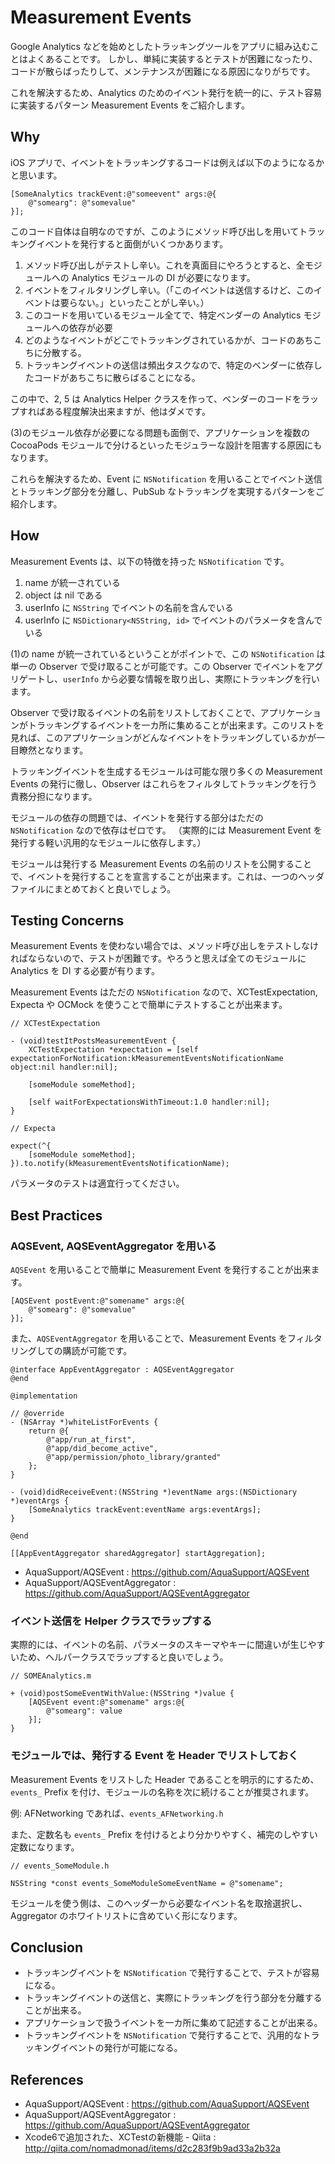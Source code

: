 Measurement Events
===

Google Analytics などを始めとしたトラッキングツールをアプリに組み込むことはよくあることです。
しかし、単純に実装するとテストが困難になったり、コードが散らばったりして、メンテナンスが困難になる原因になりがちです。

これを解決するため、Analytics のためのイベント発行を統一的に、テスト容易に実装するパターン Measurement Events をご紹介します。

Why
---

iOS アプリで、イベントをトラッキングするコードは例えば以下のようになるかと思います。

```objc
[SomeAnalytics trackEvent:@"someevent" args:@{
	@"somearg": @"somevalue"
}];
```

このコード自体は自明なのですが、このようにメソッド呼び出しを用いてトラッキングイベントを発行すると面倒がいくつかあります。

1. メソッド呼び出しがテストし辛い。これを真面目にやろうとすると、全モジュールへの Analytics モジュールの DI が必要になります。
2. イベントをフィルタリングし辛い。（「このイベントは送信するけど、このイベントは要らない。」といったことがし辛い。）
3. このコードを用いているモジュール全てで、特定ベンダーの Analytics モジュールへの依存が必要
4. どのようなイベントがどこでトラッキングされているかが、コードのあちこちに分散する。
5. トラッキングイベントの送信は頻出タスクなので、特定のベンダーに依存したコードがあちこちに散らばることになる。

この中で、2, 5 は Analytics Helper クラスを作って、ベンダーのコードをラップすればある程度解決出来ますが、他はダメです。

(3)のモジュール依存が必要になる問題も面倒で、アプリケーションを複数の CocoaPods モジュールで分けるといったモジュラーな設計を阻害する原因にもなります。

これらを解決するため、Event に `NSNotification` を用いることでイベント送信とトラッキング部分を分離し、PubSub なトラッキングを実現するパターンをご紹介します。

How
---

Measurement Events は、以下の特徴を持った `NSNotification` です。

1. name が統一されている
2. object は nil である
3. userInfo に `NSString` でイベントの名前を含んでいる
4. userInfo に `NSDictionary<NSString, id>` でイベントのパラメータを含んでいる

(1)の name が統一されているということがポイントで、この `NSNotification` は単一の Observer で受け取ることが可能です。この Observer でイベントをアグリゲートし、`userInfo` から必要な情報を取り出し、実際にトラッキングを行います。

Observer で受け取るイベントの名前をリストしておくことで、アプリケーションがトラッキングするイベントを一カ所に集めることが出来ます。このリストを見れば、このアプリケーションがどんなイベントをトラッキングしているかが一目瞭然となります。

トラッキングイベントを生成するモジュールは可能な限り多くの Measurement Events の発行に徹し、Observer はこれらをフィルタしてトラッキングを行う責務分担になります。

モジュールの依存の問題では、イベントを発行する部分はただの `NSNotification` なので依存はゼロです。
（実際的には Measurement Event を発行する軽い汎用的なモジュールに依存します。）

モジュールは発行する Measurement Events の名前のリストを公開することで、イベントを発行することを宣言することが出来ます。これは、一つのヘッダファイルにまとめておくと良いでしょう。

Testing Concerns
---

Measurement Events を使わない場合では、メソッド呼び出しをテストしなければならないので、テストが困難です。やろうと思えば全てのモジュールに Analytics を DI する必要が有ります。

Measurement Events はただの `NSNotification` なので、XCTestExpectation, Expecta や OCMock を使うことで簡単にテストすることが出来ます。

```objc
// XCTestExpectation

- (void)testItPostsMeasurementEvent {
    XCTestExpectation *expectation = [self expectationForNotification:kMeasurementEventsNotificationName object:nil handler:nil];
    
    [someModule someMethod];
    
    [self waitForExpectationsWithTimeout:1.0 handler:nil];
}
```

```objc
// Expecta

expect(^{
	[someModule someMethod];
}).to.notify(kMeasurementEventsNotificationName);
```

パラメータのテストは適宜行ってください。

Best Practices
---

### AQSEvent, AQSEventAggregator を用いる

`AQSEvent` を用いることで簡単に Measurement Event を発行することが出来ます。

```objc
[AQSEvent postEvent:@"somename" args:@{
	@"somearg": @"somevalue"
}];
```

また、`AQSEventAggregator` を用いることで、Measurement Events をフィルタリングしての購読が可能です。

```objc
@interface AppEventAggregator : AQSEventAggregator
@end

@implementation

// @override
- (NSArray *)whiteListForEvents {
    return @{
        @"app/run_at_first",
        @"app/did_become_active",
        @"app/permission/photo_library/granted"
    };
}

- (void)didReceiveEvent:(NSString *)eventName args:(NSDictionary *)eventArgs {
    [SomeAnalytics trackEvent:eventName args:eventArgs];
}

@end
```

```objc
[[AppEventAggregator sharedAggregator] startAggregation];
```

- AquaSupport/AQSEvent : https://github.com/AquaSupport/AQSEvent
- AquaSupport/AQSEventAggregator : https://github.com/AquaSupport/AQSEventAggregator

### イベント送信を Helper クラスでラップする

実際的には、イベントの名前、パラメータのスキーマやキーに間違いが生じやすいため、ヘルパークラスでラップすると良いでしょう。

```objc
// SOMEAnalytics.m

+ (void)postSomeEventWithValue:(NSString *)value {
	[AQSEvent event:@"somename" args:@{
		@"somearg": value
	}];
}
```

### モジュールでは、発行する Event を Header でリストしておく

Measurement Events をリストした Header であることを明示的にするため、`events_` Prefix を付け、モジュールの名称を次に続けることが推奨されます。

例: AFNetworking であれば、`events_AFNetworking.h`

また、定数名も `events_` Prefix を付けるとより分かりやすく、補完のしやすい定数になります。

```objc
// events_SomeModule.h

NSString *const events_SomeModuleSomeEventName = @"somename";
```

モジュールを使う側は、このヘッダーから必要なイベント名を取捨選択し、Aggregator のホワイトリストに含めていく形になります。

Conclusion
---

- トラッキングイベントを `NSNotification` で発行することで、テストが容易になる。
- トラッキングイベントの送信と、実際にトラッキングを行う部分を分離することが出来る。
- アプリケーションで扱うイベントを一カ所に集めて記述することが出来る。
- トラッキングイベントを `NSNotification` で発行することで、汎用的なトラッキングイベントの発行が可能になる。

References
---

- AquaSupport/AQSEvent : https://github.com/AquaSupport/AQSEvent
- AquaSupport/AQSEventAggregator : https://github.com/AquaSupport/AQSEventAggregator
- Xcode6で追加された、XCTestの新機能 - Qiita : http://qiita.com/nomadmonad/items/d2c283f9b9ad33a2b32a
